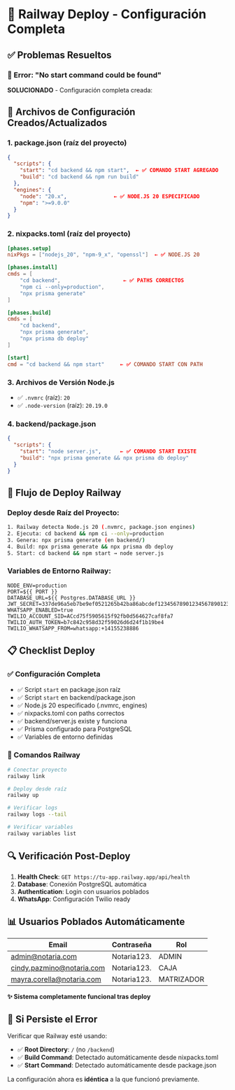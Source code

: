 # 🚂 Railway Deploy - Configuración Completa

## ✅ Problemas Resueltos

### 🎯 Error: "No start command could be found"
**SOLUCIONADO** - Configuración completa creada:

## 📁 Archivos de Configuración Creados/Actualizados

### 1. **package.json** (raíz del proyecto)
```json
{
  "scripts": {
    "start": "cd backend && npm start",  ← ✅ COMANDO START AGREGADO
    "build": "cd backend && npm run build"
  },
  "engines": {
    "node": "20.x",               ← ✅ NODE.JS 20 ESPECIFICADO
    "npm": ">=9.0.0"
  }
}
```

### 2. **nixpacks.toml** (raíz del proyecto)
```toml
[phases.setup]
nixPkgs = ["nodejs_20", "npm-9_x", "openssl"]  ← ✅ NODE.JS 20

[phases.install]
cmds = [
    "cd backend",                    ← ✅ PATHS CORRECTOS
    "npm ci --only=production",
    "npx prisma generate"
]

[phases.build]
cmds = [
    "cd backend",
    "npx prisma generate",
    "npx prisma db deploy"
]

[start]
cmd = "cd backend && npm start"     ← ✅ COMANDO START CON PATH
```

### 3. **Archivos de Versión Node.js**
- ✅ `.nvmrc` (raíz): `20`
- ✅ `.node-version` (raíz): `20.19.0`

### 4. **backend/package.json** 
```json
{
  "scripts": {
    "start": "node server.js",      ← ✅ COMANDO START EXISTE
    "build": "npx prisma generate && npx prisma db deploy"
  }
}
```

## 🚀 Flujo de Deploy Railway

### Deploy desde Raíz del Proyecto:
```bash
1. Railway detecta Node.js 20 (.nvmrc, package.json engines)
2. Ejecuta: cd backend && npm ci --only=production
3. Genera: npx prisma generate (en backend/)
4. Build: npx prisma generate && npx prisma db deploy
5. Start: cd backend && npm start → node server.js
```

### Variables de Entorno Railway:
```env
NODE_ENV=production
PORT=${{ PORT }}
DATABASE_URL=${{ Postgres.DATABASE_URL }}
JWT_SECRET=337de96a5eb7be9ef0521265b42ba86abcdef123456789012345678901234567890
WHATSAPP_ENABLED=true
TWILIO_ACCOUNT_SID=ACcd75f5905615f92fb0d564627caf8fa7
TWILIO_AUTH_TOKEN=b7c842c958d32f59026d6d24f1b19be4
TWILIO_WHATSAPP_FROM=whatsapp:+14155238886
```

## 📋 Checklist Deploy

### ✅ Configuración Completa
- ✅ Script `start` en package.json raíz
- ✅ Script `start` en backend/package.json  
- ✅ Node.js 20 especificado (.nvmrc, engines)
- ✅ nixpacks.toml con paths correctos
- ✅ backend/server.js existe y funciona
- ✅ Prisma configurado para PostgreSQL
- ✅ Variables de entorno definidas

### 🎯 Comandos Railway

```bash
# Conectar proyecto
railway link

# Deploy desde raíz
railway up

# Verificar logs
railway logs --tail

# Verificar variables
railway variables list
```

## 🔍 Verificación Post-Deploy

1. **Health Check**: `GET https://tu-app.railway.app/api/health`
2. **Database**: Conexión PostgreSQL automática
3. **Authentication**: Login con usuarios poblados
4. **WhatsApp**: Configuración Twilio ready

## 📊 Usuarios Poblados Automáticamente

| Email | Contraseña | Rol |
|-------|------------|-----|
| admin@notaria.com | Notaria123. | ADMIN |
| cindy.pazmino@notaria.com | Notaria123. | CAJA |
| mayra.corella@notaria.com | Notaria123. | MATRIZADOR |

**✨ Sistema completamente funcional tras deploy**

## 🚨 Si Persiste el Error

Verificar que Railway esté usando:
- ✅ **Root Directory**: `/` (no `/backend`)
- ✅ **Build Command**: Detectado automáticamente desde nixpacks.toml
- ✅ **Start Command**: Detectado automáticamente desde package.json

La configuración ahora es **idéntica** a la que funcionó previamente.